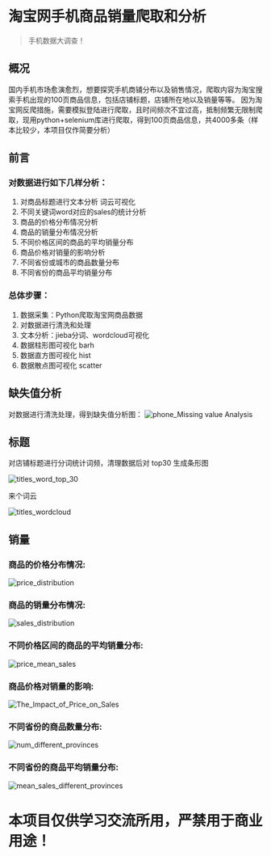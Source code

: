 # 淘宝网手机商品销量爬取和分析
> 手机数据大调查！  

## 概况  

国内手机市场愈演愈烈，想要探究手机商铺分布以及销售情况，爬取内容为淘宝搜索手机出现的100页商品信息，包括店铺标题，店铺所在地以及销量等等。
因为淘宝网反爬措施，需要模拟登陆进行爬取，且时间频次不宜过高，抵制频繁无限制爬取，现用python+selenium库进行爬取，得到100页商品信息，共4000多条（样本比较少，本项目仅作简要分析）

## 前言  
###  对数据进行如下几样分析：
1. 对商品标题进行文本分析 词云可视化
2. 不同关键词word对应的sales的统计分析
3. 商品的价格分布情况分析
4. 商品的销量分布情况分析
5. 不同价格区间的商品的平均销量分布
6. 商品价格对销量的影响分析
7. 不同省份或城市的商品数量分布
8. 不同省份的商品平均销量分布
### 总体步骤：
1. 数据采集：Python爬取淘宝网商品数据
2. 对数据进行清洗和处理 
3. 文本分析：jieba分词、wordcloud可视化
4. 数据柱形图可视化 barh
5. 数据直方图可视化 hist
6. 数据散点图可视化 scatter
## 缺失值分析
对数据进行清洗处理，得到缺失值分析图：
![phone_Missing value Analysis](https://github.com/cjhayes16/taobao_spider/blob/master/img/0.png)
## 标题  

对店铺标题进行分词统计词频，清理数据后对 top30 生成条形图  

![titles_word_top_30](https://github.com/cjhayes16/taobao_spider/blob/master/img/1.png)  

来个词云  

![titles_wordcloud](https://github.com/cjhayes16/taobao_spider/blob/master/img/2.png)  

## 销量  

### 商品的价格分布情况:

![price_distribution](https://github.com/cjhayes16/taobao_spider/blob/master/img/3.png) 
### 商品的销量分布情况:
![sales_distribution](https://github.com/cjhayes16/taobao_spider/blob/master/img/4.png) 
### 不同价格区间的商品的平均销量分布:
![price_mean_sales](https://github.com/cjhayes16/taobao_spider/blob/master/img/5.png) 
### 商品价格对销量的影响:
![The_Impact_of_Price_on_Sales](https://github.com/cjhayes16/taobao_spider/blob/master/img/6.png) 
### 不同省份的商品数量分布:
![num_different_provinces](https://github.com/cjhayes16/taobao_spider/blob/master/img/7.png) 
### 不同省份的商品平均销量分布:
![mean_sales_different_provinces](https://github.com/cjhayes16/taobao_spider/blob/master/img/8.png)

# 本项目仅供学习交流所用，严禁用于商业用途！
